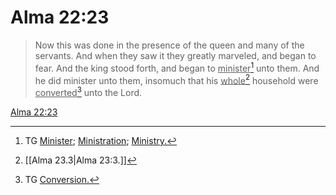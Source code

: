 # Alma 22:23

> Now this was done in the presence of the queen and many of the servants. And when they saw it they greatly marveled, and began to fear. And the king stood forth, and began to <u>minister</u>[^a] unto them. And he did minister unto them, insomuch that his <u>whole</u>[^b] household were <u>converted</u>[^c] unto the Lord.

[Alma 22:23](https://www.churchofjesuschrist.org/study/scriptures/bofm/alma/22?lang=eng&id=p23#p23)


[^a]: TG [Minister](https://www.churchofjesuschrist.org/study/scriptures/tg/minister?lang=eng); [Ministration](https://www.churchofjesuschrist.org/study/scriptures/tg/ministration?lang=eng); [Ministry.](https://www.churchofjesuschrist.org/study/scriptures/tg/ministry?lang=eng)
[^b]: [[Alma 23.3|Alma 23:3.]]
[^c]: TG [Conversion.](https://www.churchofjesuschrist.org/study/scriptures/tg/conversion?lang=eng)
